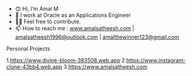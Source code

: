 - 😊 Hi, I’m  Amal M
- 🏢 I work at Oracle as an Applications Engineer
- 💁‍♂️ Feel free to contribute.
- 📫 How to reach me :  www.amalsatheesh.com | amalsatheesh1996@outlook.com | amalthewinner123@gmail.com 

Personal Projects 

1.https://www.divine-bloom-383508.web.app
2.https://www.instagram-clone-43bb4.web.app
3.https://www.amalsatheesh.com


<!---
amalsatheesh1729/amalsatheesh1729 is a ✨ special ✨ repository because its `README.md` (this file) appears on your GitHub profile.
You can click the Preview link to take a look at your changes.
--->
